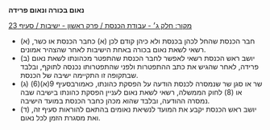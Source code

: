 **נאום בכורה ונאום פרידה**

[מקור: חלק ג׳ - עבודת הכנסת / פרק ראשון - ישיבות / סעיף 23](https://he.wikisource.org/wiki/תקנון_הכנסת#סעיף_23)

 * (א) חבר הכנסת שהחל לכהן בכנסת ולא כיהן קודם לכן (א) כחבר הכנסת או כשר, רשאי לשאת נאום בכורה באחת הישיבות לאחר שהצהיר אמונים.
 * (ב) יושב ראש הכנסת רשאי לאפשר לחבר הכנסת שהתפטר מכהונתו לשאת נאום פרידה, לאחר שהגיש את כתב ההתפטרות ולפני שהתפטרותו נכנסה לתוקף, ובלבד שבתקופה זו התקיימה ישיבה של הכנסת.
 * (ג) שר או סגן שר שנמסרה לכנסת הודעה על הפסקת כהונתו, כאמורבסעיף 9(א)(6) או (8) לחוק הממשלה, רשאי לשאת נאום לעניין הפסקת כהונתו בישיבה שבה נמסרה ההודעה, ובלבד שהוא מכהן כחבר הכנסת במועד הישיבה.
 * (ד) יושב ראש הכנסת יקבע את המועד לנשיאת נאומים בהתאם להוראות סעיף זה, ואת מסגרת הזמן לכל נאום.